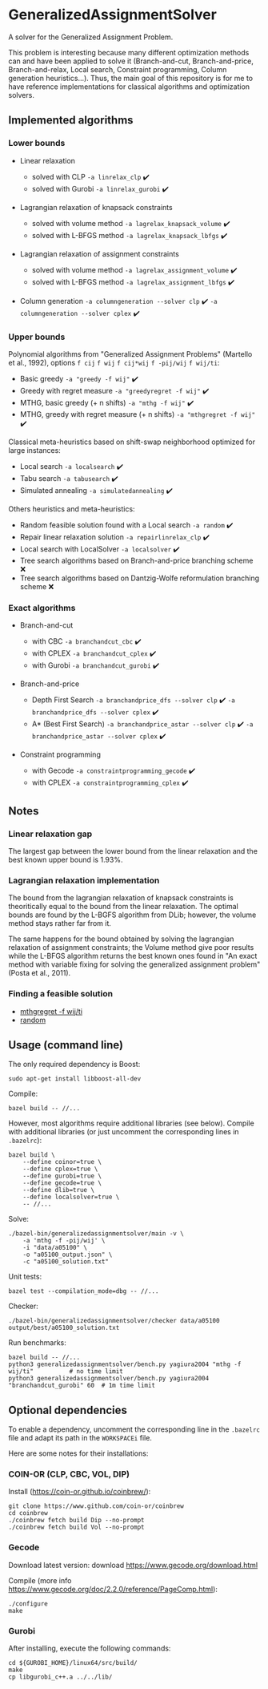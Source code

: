 # GeneralizedAssignmentSolver

A solver for the Generalized Assignment Problem.

This problem is interesting because many different optimization methods can and have been applied to solve it (Branch-and-cut, Branch-and-price, Branch-and-relax, Local search, Constraint programming, Column generation heuristics...). Thus, the main goal of this repository is for me to have reference implementations for classical algorithms and optimization solvers.

## Implemented algorithms

### Lower bounds

- Linear relaxation
  - solved with CLP `-a linrelax_clp` :heavy_check_mark:
  - solved with Gurobi `-a linrelax_gurobi` :heavy_check_mark:

- Lagrangian relaxation of knapsack constraints
  - solved with volume method `-a lagrelax_knapsack_volume` :heavy_check_mark:
  - solved with L-BFGS method `-a lagrelax_knapsack_lbfgs` :heavy_check_mark:

- Lagrangian relaxation of assignment constraints
  - solved with volume method `-a lagrelax_assignment_volume` :heavy_check_mark:
  - solved with L-BFGS method `-a lagrelax_assignment_lbfgs` :heavy_check_mark:

- Column generation `-a columngeneration --solver clp` :heavy_check_mark: `-a columngeneration --solver cplex` :heavy_check_mark:

### Upper bounds

Polynomial algorithms from "Generalized Assignment Problems" (Martello et al., 1992), options `f cij` `f wij` `f cij*wij` `f -pij/wij` `f wij/ti`:
- Basic greedy `-a "greedy -f wij"` :heavy_check_mark:
- Greedy with regret measure `-a "greedyregret -f wij"` :heavy_check_mark:
- MTHG, basic greedy (+ n shifts) `-a "mthg -f wij"` :heavy_check_mark:
- MTHG, greedy with regret measure (+ n shifts) `-a "mthgregret -f wij"` :heavy_check_mark:

Classical meta-heuristics based on shift-swap neighborhood optimized for large instances:
- Local search `-a localsearch` :heavy_check_mark:
- Tabu search `-a tabusearch` :heavy_check_mark:
- Simulated annealing `-a simulatedannealing` :heavy_check_mark:

Others heuristics and meta-heuristics:
- Random feasible solution found with a Local search `-a random` :heavy_check_mark:
- Repair linear relaxation solution `-a repairlinrelax_clp` :heavy_check_mark:
- Local search with LocalSolver `-a localsolver` :heavy_check_mark:
- Tree search algorithms based on Branch-and-price branching scheme :x:
- Tree search algorithms based on Dantzig-Wolfe reformulation branching scheme :x:

### Exact algorithms

- Branch-and-cut
  - with CBC `-a branchandcut_cbc` :heavy_check_mark:
  - with CPLEX `-a branchandcut_cplex` :heavy_check_mark:
  - with Gurobi `-a branchandcut_gurobi` :heavy_check_mark:

- Branch-and-price
  - Depth First Search `-a branchandprice_dfs --solver clp` :heavy_check_mark: `-a branchandprice_dfs --solver cplex` :heavy_check_mark:
  - A* (Best First Search) `-a branchandprice_astar --solver clp` :heavy_check_mark: `-a branchandprice_astar --solver cplex` :heavy_check_mark:

- Constraint programming
  - with Gecode `-a constraintprogramming_gecode` :heavy_check_mark:
  - with CPLEX `-a constraintprogramming_cplex` :heavy_check_mark:

## Notes

### Linear relaxation gap

The largest gap between the lower bound from the linear relaxation and the best known upper bound is 1.93%.

### Lagrangian relaxation implementation

The bound from the lagrangian relaxation of knapsack constraints is theoritically equal to the bound from the linear relaxation. The optimal bounds are found by the L-BGFS algorithm from DLib; however, the volume method stays rather far from it. 

The same happens for the bound obtained by solving the lagrangian relaxation of assignment constraints; the Volume method give poor results while the L-BFGS algorithm returns the best known ones found in "An exact method with variable fixing for solving the generalized assignment problem" (Posta et al., 2011).

### Finding a feasible solution

* [mthgregret -f wij/ti](https://librallu.gitlab.io/splitted-cell-viz/?u=https://raw.githubusercontent.com/fontanf/generalizedassignment/master/bench/mthgregret_f_wij_ti.json)
* [random](https://librallu.gitlab.io/splitted-cell-viz/?u=https://raw.githubusercontent.com/fontanf/generalizedassignment/master/bench/random.json)

## Usage (command line)

The only required dependency is Boost:
```shell
sudo apt-get install libboost-all-dev
```

Compile:
```shell
bazel build -- //...
```

However, most algorithms require additional libraries (see below).
Compile with additional libraries (or just uncomment the corresponding lines in `.bazelrc`):
```shell
bazel build \
    --define coinor=true \
    --define cplex=true \
    --define gurobi=true \
    --define gecode=true \
    --define dlib=true \
    --define localsolver=true \
    -- //...
```

Solve:
```shell
./bazel-bin/generalizedassignmentsolver/main -v \
    -a 'mthg -f -pij/wij' \
    -i "data/a05100" \
    -o "a05100_output.json" \
    -c "a05100_solution.txt"
```

Unit tests:
```shell
bazel test --compilation_mode=dbg -- //...
```

Checker:
```shell
./bazel-bin/generalizedassignmentsolver/checker data/a05100 output/best/a05100_solution.txt
```

Run benchmarks:
```
bazel build -- //...
python3 generalizedassignmentsolver/bench.py yagiura2004 "mthg -f wij/ti"          # no time limit
python3 generalizedassignmentsolver/bench.py yagiura2004 "branchandcut_gurobi" 60  # 1m time limit
```

## Optional dependencies

To enable a dependency, uncomment the corresponding line in the `.bazelrc` file and adapt its path in the `WORKSPACEi` file.

Here are some notes for their installations:

### COIN-OR (CLP, CBC, VOL, DIP)

Install (https://coin-or.github.io/coinbrew/):
```shell
git clone https://www.github.com/coin-or/coinbrew
cd coinbrew
./coinbrew fetch build Dip --no-prompt
./coinbrew fetch build Vol --no-prompt
```

### Gecode

Download latest version: download https://www.gecode.org/download.html

Compile (more info https://www.gecode.org/doc/2.2.0/reference/PageComp.html):
```shell
./configure
make
```

### Gurobi

After installing, execute the following commands:
```shell
cd ${GUROBI_HOME}/linux64/src/build/
make
cp libgurobi_c++.a ../../lib/
```

